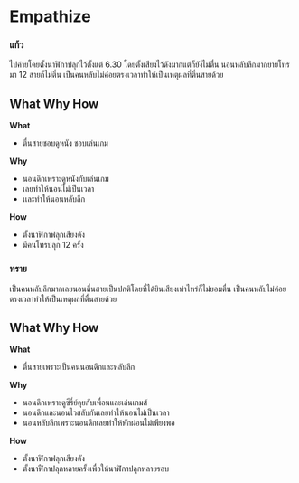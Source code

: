 # Empathize

### แก้ว<br>
ไปค่ายโดยตั้งนาฬิกาปลุกไว้ตั้งแต่ 6.30 โดยตั้งเสียงไว้ดังมากแต่ก็ยังไม่ตื่น นอนหลับลึกมากยายโทรมา 12 สายก็ไม่ตื่น เป็นคนหลับไม่ค่อยตรงเวลาทำให้เป็นเหตุผลที่ตื่นสายด้วย<br>

## What Why How
**What**<br>
- ตื่นสายชอบดูหนัง ชอบเล่นเกม <br>

**Why**<br>
- นอนดึกเพราะดูหนังกับเล่นเกม <br>
- เลยทำให้นอนไม่เป็นเวลา <br>
- เเละทำให้นอนหลับลึก <br>

**How** <br>
- ตั้งนาฬิกาฟลุกเสียงดัง <br>
- มีคนโทรปลุก 12 ครั้ง <br>

### ทราย<br>
เป็นคนหลับลึกมากเลยนอนตื่นสายเป็นปกติโดยที่ได้ยินเสียงเท่าไหร่ก็ไม่ยอมตื่น เป็นคนหลับไม่ค่อยตรงเวลาทำให้เป็นเหตุผลที่ตื่นสายด้วย<br>

## What Why How
**What**<br>
- ตื่นสายเพราะเป็นคนนอนดึกและหลับลึก <br>

**Why**<br>
- นอนดึกเพราะดูซีรี่ย์คุยกับเพื่อนและเล่นเกมส์<br>
- นอนดึกและนอนไวสลับกันเลยทำให้นอนไม่เป็นเวลา<br> 
- นอนหลับลึกเพราะนอนดึกเลยทำให้พักผ่อนไม่เพียงพอ<br>

**How** <br>
- ตั้งนาฬิกาฟลุกเสียงดัง<br>
- ตั้งนาฬืกาปลุกหลายครั้งเพื่อให้นาฬิกาปลุกหลายรอบ


